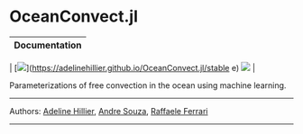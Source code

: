 # OceanConvect.jl

| Documentation |
|---|
|
[![](https://img.shields.io/badge/docs-stable-blue.svg)](https://adelinehillier.github.io/OceanConvect.jl/stable
e)
[![](https://img.shields.io/badge/docs-dev-blue.svg)](https://adelinehillier.github.io/OceanConvect.jl/dev)
|

Parameterizations of free convection in the ocean using machine learning.

***
Authors: [Adeline Hillier](https://github.com/adelinehillier), [Andre Souza](https://github.com/sandreza), [Raffaele Ferrari](http://ferrari.mit.edu)
***
